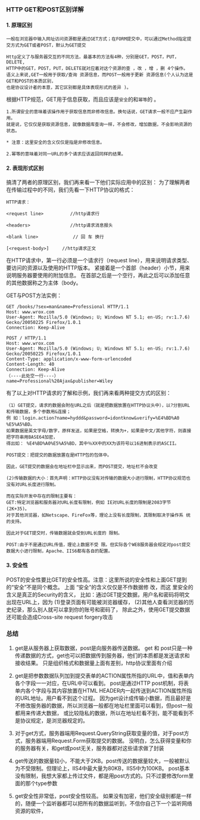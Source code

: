 ### HTTP GET和POST区别详解

#### 1. 原理区别

    一般在浏览器中输入网址访问资源都是通过GET方式；在FORM提交中，可以通过Method指定提交方式为GET或者POST，默认为GET提交

    Http定义了与服务器交互的不同方法，最基本的方法有4种，分别是GET，POST，PUT，DELETE,
    HTTP中的GET，POST，PUT，DELETE就对应着对这个资源的查 ，改 ，增 ，删 4个操作。
    语义上来说,GET一般用于获取/查询 资源信息，而POST一般用于更新 资源信息(个人认为这是GET和POST的本质区别，
    也是协议设计者的本意，其它区别都是具体表现形式的差异 )。

根据HTTP规范，GET用于信息获取，而且应该是`安全`的和`幂等`的 。

    1.所谓安全的意味着该操作用于获取信息而非修改信息。换句话说，GET请求一般不应产生副作用。
    就是说，它仅仅是获取资源信息，就像数据库查询一样，不会修改，增加数据，不会影响资源的状态。
    
    * 注意：这里安全的含义仅仅是指是非修改信息。
    
    2.幂等的意味着对同一URL的多个请求应该返回同样的结果。

#### 2. 表现形式区别

搞清了两者的原理区别，我们再来看一下他们实际应用中的区别：
为了理解两者在传输过程中的不同，我们先看一下HTTP协议的格式：

    HTTP请求：

    <request line>          //http请求行
    
    <headers>               //http请求消息报头
    
    <blank line>             // 回 车 换行
    
    [<request-body>]     //http请求正文

在HTTP请求中，第一行必须是一个请求行（request line），用来说明请求类型、要访问的资源以及使用的HTTP版本。
紧接着是一个首部（header）小节，用来说明服务器要使用的附加信息。
在首部之后是一个空行，再此之后可以添加任意的其他数据称之为主体（body。

GET与POST方法实例：

    GET /books/?sex=man&name=Professional HTTP/1.1
    Host: www.wrox.com
    User-Agent: Mozilla/5.0 (Windows; U; Windows NT 5.1; en-US; rv:1.7.6)
    Gecko/20050225 Firefox/1.0.1
    Connection: Keep-Alive

    POST / HTTP/1.1
    Host: www.wrox.com
    User-Agent: Mozilla/5.0 (Windows; U; Windows NT 5.1; en-US; rv:1.7.6)
    Gecko/20050225 Firefox/1.0.1
    Content-Type: application/x-www-form-urlencoded
    Content-Length: 40
    Connection: Keep-Alive
    （----此处空一行----）
    name=Professional%20Ajax&publisher=Wiley

 

有了以上对HTTP请求的了解和示例，我们再来看两种提交方式的区别：

    （1）GET提交，请求的数据会附在URL之后（就是把数据放置在HTTP协议头中），以?分割URL和传输数据，多个参数用&连接；
    例 如：login.action?name=hyddd&password=idontknow&verify=%E4%BD%A0 %E5%A5%BD。
    如果数据是英文字母/数字，原样发送，如果是空格，转换为+，如果是中文/其他字符，则直接把字符串用BASE64加密，
    得出如： %E4%BD%A0%E5%A5%BD，其中％XX中的XX为该符号以16进制表示的ASCII。
    
    POST提交：把提交的数据放置在是HTTP包的包体中。

    因此，GET提交的数据会在地址栏中显示出来，而POST提交，地址栏不会改变

    (2)传输数据的大小：首先声明：HTTP协议没有对传输的数据大小进行限制，HTTP协议规范也没有对URL长度进行限制。

    而在实际开发中存在的限制主要有：
    GET:特定浏览器和服务器对URL长度有限制，例如 IE对URL长度的限制是2083字节(2K+35)。
    对于其他浏览器，如Netscape、FireFox等，理论上没有长度限制，其限制取决于操作系 统的支持。

    因此对于GET提交时，传输数据就会受到URL长度的 限制。

    POST:由于不是通过URL传值，理论上数据不受 限。但实际各个WEB服务器会规定对post提交数据大小进行限制，Apache、IIS6都有各自的配置。

#### 3. 安全性

POST的安全性要比GET的安全性高。注意：这里所说的安全性和上面GET提到的“安全”不是同个概念。
上面 “安全”的含义仅仅是不作数据修 改，而这 里安全的含义是真正的Security的含义，
比如：通过GET提交数据，用户名和密码将明文出现在URL上，因为
(1)登录页面有可能被浏览器缓存，
(2)其他人查看浏览器的历史纪录，那么别人就可以拿到你的账号和密码了，
除此之外，使用GET提交数据还可能会造成Cross-site request forgery攻击



### 总结

  1. get是从服务器上获取数据，post是向服务器传送数据。 
    get 和 post只是一种传递数据的方式，get也可以把数据传到服务器，他们的本质都是发送请求和接收结果。
    只是组织格式和数据量上面有差别，http协议里面有介绍
    
  2. get是把参数数据队列加到提交表单的ACTION属性所指的URL中，值和表单内各个字段一一对应，在URL中可以看到。
  post是通过HTTP post机制，将表单内各个字段与其内容放置在HTML HEADER内一起传送到ACTION属性所指的URL地址。用户看不到这个过程。 
   因为get设计成传输小数据，而且最好是不修改服务器的数据，所以浏览器一般都在地址栏里面可以看到，但post一般都用来传递大数据，
   或比较隐私的数据，所以在地址栏看不到，能不能看到不是协议规定，是浏览器规定的。
   
  3. 对于get方式，服务器端用Request.QueryString获取变量的值，对于post方式，服务器端用Request.Form获取提交的数据。 
  没明白，怎么获得变量和你的服务器有关，和get或post无关，服务器都对这些请求做了封装
  
  4. get传送的数据量较小，不能大于2KB。post传送的数据量较大，一般被默认为不受限制。但理论上，IIS4中最大量为80KB，IIS5中为100KB。 
    post基本没有限制，我想大家都上传过文件，都是用post方式的。只不过要修改form里面的那个type参数
    
  5. get安全性非常低，post安全性较高。 
    如果没有加密，他们安全级别都是一样的，随便一个监听器都可以把所有的数据监听到，不信你自己下一个监听网络资源的软件，